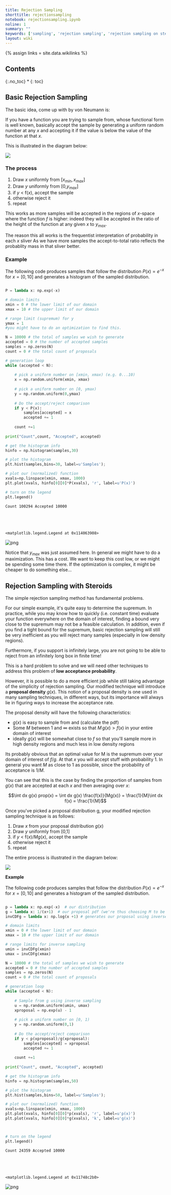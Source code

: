 ```yaml
---
title: Rejection Sampling
shorttitle: rejectionsampling
notebook: rejectionsampling.ipynb
noline: 1
summary: ""
keywords: ['sampling', 'rejection sampling', 'rejection sampling on steroids']
layout: wiki
---
```

{% assign links = site.data.wikilinks %}


## Contents
{:.no_toc}
* 
{: toc}





## Basic Rejection Sampling

The basic idea, come up with by von Neumann is:

If you have a function you are trying to sample from, whose functional form is well known, basically accept the sample by generating a uniform random number at any $x$ and accepting it if the value is below the value of the function at that $x$.

This is illustrated in the diagram below:

![](images/Rejection.png)


### The process

1. Draw $x$ uniformly from $[x_{min},\, x_{max}]$
2. Draw $y$ uniformly from [0,$y_{max}$]
3. if $y$ < f($x$), accept the sample
4. otherwise reject it
5. repeat

This works  as more samples will be accepted in the regions of $x$-space where the function $f$ is higher: indeed they will be accepted in the ratio of the height of the function at any given $x$ to $y_{max}$.

The reason this all works is the frequentist interpretation of probability in each $x$ sliver
As we have more samples the accept-to-total ratio reflects the probablity mass in that sliver better.

### Example

The following code produces samples that follow the distribution $P(x)=e^{-x}$ 
  for $x=[0,10]$ and generates a histogram of the sampled distribution. 



```python

P = lambda x: np.exp(-x)

# domain limits
xmin = 0 # the lower limit of our domain
xmax = 10 # the upper limit of our domain

# range limit (supremum) for y
ymax = 1
#you might have to do an optimization to find this.

N = 10000 # the total of samples we wish to generate
accepted = 0 # the number of accepted samples
samples = np.zeros(N)
count = 0 # the total count of proposals

# generation loop
while (accepted < N):
    
    # pick a uniform number on [xmin, xmax) (e.g. 0...10)
    x = np.random.uniform(xmin, xmax)
    
    # pick a uniform number on [0, ymax)
    y = np.random.uniform(0,ymax)
    
    # Do the accept/reject comparison
    if y < P(x):
        samples[accepted] = x
        accepted += 1
    
    count +=1
    
print("Count",count, "Accepted", accepted)

# get the histogram info
hinfo = np.histogram(samples,30)

# plot the histogram
plt.hist(samples,bins=30, label=u'Samples');

# plot our (normalized) function
xvals=np.linspace(xmin, xmax, 1000)
plt.plot(xvals, hinfo[0][0]*P(xvals), 'r', label=u'P(x)')

# turn on the legend
plt.legend()

```


    Count 100294 Accepted 10000





    <matplotlib.legend.Legend at 0x114063908>




![png](rejectionsampling_files/rejectionsampling_4_2.png)


Notice that $y_{max}$ was just assumed here. In general we might have to do a maximization. This has a cost. We want to keep this cost low, or we might be spending some time there. If the optimization is complex, it might be cheaper to  do something else...

## Rejection Sampling with Steroids

The simple rejection sampling method has fundamental problems.  

For our simple example, it's quite easy to determine the supremum.  In practice, while you may know how to quickly (i.e. constant time) evaluate your function everywhere on the domain of interest, finding a bound very close to the  supremum may not be a feasible calculation.  In addition, even if you find a tight bound for the supremum, basic rejection sampling will still be very inefficient as you will reject many samples (especially in low density regions). 

Furthermore, if you support is infinitely large, you are not going to be able to reject from an infinitely long box in finite time!

This is a hard problem to solve and we will need other techniques to address this problem of **low acceptance probability**.

However, it is possible to do a more efficient job while still taking advantage of the simplicity of rejection sampling.  Our modified technique will introduce a **proposal density** $g(x)$. This notion of a proposal density is one used in many sampling techniques, in different ways, but its importance will always lie in figuring ways to increase the acceptance rate.

The proposal density will have the following characteristics:

- $g(x)$ is easy to sample from and (calculate the pdf)
- Some $M$ between 1 and $\infty$ exists so that $M \, g(x) > f(x)$ in your entire domain of interest
- ideally $g(x)$ will be somewhat close to $f$ so that you'll sample more in high density regions  and much less in low density regions

Its probably obvious that an optimal value for M is the supremum over your domain of interest of $f/g$. At that $x$ you will accept stuff with probability 1. In general you want $M$ as close to 1 as possible, since the probability of acceptance is $1/M$.

You can see that this is the case by finding the proportion of samples from $g(x)$ that are accepted at each $x$ and then averaging over $x$:

$$\int dx g(x) prop(x) =  \int dx g(x) \frac{f(x)}{Mg(x)} = \frac{1}{M}\int dx f(x) = \frac{1}{M}$$

Once you've picked a proposal distribution g, your modified rejection sampling technique is as follows:

1. Draw $x$ from your proposal distribution $g(x)$
2. Draw $y$ uniformly from [0,1]
3. if $y$ < f($x$)/$M g(x)$, accept the sample
4. otherwise reject it
5. repeat

The entire process is illustrated in the diagram below:

![](images/rejsteroid.png)

**Example**

The following code produces samples that follow the distribution $P(x)=e^{-x}$ 
  for $x=[0,10]$ and generates a histogram of the sampled distribution. 



```python

p = lambda x: np.exp(-x)  # our distribution
g = lambda x: 1/(x+1)  # our proposal pdf (we're thus choosing M to be 1)
invCDFg = lambda x: np.log(x +1) # generates our proposal using inverse sampling

# domain limits
xmin = 0 # the lower limit of our domain
xmax = 10 # the upper limit of our domain

# range limits for inverse sampling
umin = invCDFg(xmin)
umax = invCDFg(xmax)

N = 10000 # the total of samples we wish to generate
accepted = 0 # the number of accepted samples
samples = np.zeros(N)
count = 0 # the total count of proposals

# generation loop
while (accepted < N):
    
    # Sample from g using inverse sampling
    u = np.random.uniform(umin, umax)
    xproposal = np.exp(u) - 1
    
    # pick a uniform number on [0, 1)
    y = np.random.uniform(0,1)
    
    # Do the accept/reject comparison
    if y < p(xproposal)/g(xproposal):
        samples[accepted] = xproposal
        accepted += 1
    
    count +=1
    
print("Count", count, "Accepted", accepted)

# get the histogram info
hinfo = np.histogram(samples,50)

# plot the histogram
plt.hist(samples,bins=50, label=u'Samples');

# plot our (normalized) function
xvals=np.linspace(xmin, xmax, 1000)
plt.plot(xvals, hinfo[0][0]*p(xvals), 'r', label=u'p(x)')
plt.plot(xvals, hinfo[0][0]*g(xvals), 'k', label=u'g(x)')



# turn on the legend
plt.legend()

```


    Count 24359 Accepted 10000





    <matplotlib.legend.Legend at 0x11748c2b0>




![png](rejectionsampling_files/rejectionsampling_7_2.png)




```python

```

